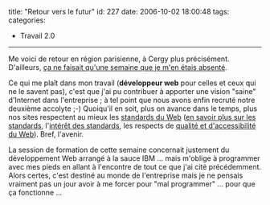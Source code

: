 title: "Retour vers le futur"
id: 227
date: 2006-10-02 18:00:48
tags: 
categories: 
- Travail 2.0
---

Me voici de retour en région parisienne, à Cergy plus précisément. D'ailleurs, [ça ne faisait qu'une semaine que je m'en étais absenté](https://oncletom.io/2006/09/29/lost-in-cergy/).

Ce qui me plaît dans mon travail (**développeur web** pour celles et ceux qui ne le savent pas), c'est que j'ai pu contribuer à apporter une vision "saine" d'Internet dans l'entreprise ; à tel point que nous avons enfin recruté notre deuxième accolyte ;-) Quoiqu'il en soit, plus on avance dans le temps, plus nos sites respectent au mieux les [standards du Web](http://www.w3.org/) ([en savoir plus sur les standards](http://www.openweb.eu.org/), l'[intérêt des standards](http://standblog.org/), les respects de [qualité et d'accessibilité du Web](http://www.opquast.com/)). Bref, l'avenir.

La session de formation de cette semaine concernait justement du développement Web arrangé à la sauce IBM ... mais m'oblige à programmer avec mes pieds en allant à l'encontre de tout ce que j'ai cité précédemment. Alors certes, c'est destiné au monde de l'entreprise mais je ne pensais vraiment pas un jour avoir à me forcer pour "mal programmer" ... pour que ça fonctionne ...